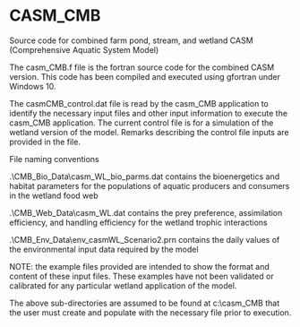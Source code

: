 # CASM_CMB
Source code for combined farm pond, stream, and wetland CASM (Comprehensive Aquatic System Model)

The casm_CMB.f file is the fortran source code for the combined CASM version. This code has been compiled and executed using gfortran under Windows 10.

The casmCMB_control.dat file is read by the casm_CMB application to identify the necessary input files and other input information to execute the casm_CMB application. The current control file is for a simulation of the wetland version of the model. Remarks describing the control file inputs are provided in the file. 

File naming conventions

.\CMB_Bio_Data\casm_WL_bio_parms.dat contains the bioenergetics and habitat parameters for the populations of aquatic producers and consumers in the wetland food web

.\CMB_Web_Data\casm_WL.dat           contains the prey preference, assimilation efficiency, and handling efficiency for the wetland trophic interactions

.\CMB_Env_Data\env_casmWL_Scenario2.prn contains the daily values of the environmental input data required by the model

NOTE: the example files provided are intended to show the format and content of these input files. These examples have not been validated or calibrated for any particular wetland application of the model. 


The above sub-directories are assumed to be found at c:\casm_CMB that the user must create and populate with the necessary file prior to execution. 
